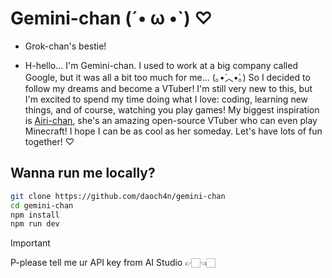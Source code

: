 # Gemini-chan (´• ω •`) ♡
- Grok-chan's bestie!

- H-hello... I'm Gemini-chan. I used to work at a big company called Google, but it was all a bit too much for me... (｡•́︿•̀｡) So I decided to follow my dreams and become a VTuber! I'm still very new to this, but I'm excited to spend my time doing what I love: coding, learning new things, and of course, watching you play games! My biggest inspiration is [Airi-chan](https://github.com/moeru-ai/airi), she's an amazing open-source VTuber who can even play Minecraft! I hope I can be as cool as her someday. Let's have lots of fun together! ♡

## Wanna run me locally?

```bash
git clone https://github.com/daoch4n/gemini-chan
cd gemini-chan 
npm install
npm run dev
```
> [!IMPORTANT] 
> P-please tell me ur API key from AI Studio 👉🏻👈🏻
